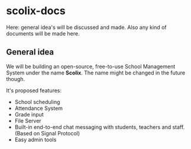 # scolix-docs
Here: general idea's will be discussed and made. Also any kind of documents will be made here.
<h2>General idea</h2>
We will be building an open-source, free-to-use School Management System under the name <b>Scolix</b>. The name might be changed in the future though.

It's proposed features:
- School scheduling
- Attendance System
- Grade input
- File Server
- Built-in end-to-end chat messaging with students, teachers and staff. (Based on Signal Protocol)
- Easy admin tools

